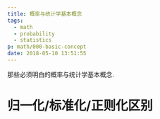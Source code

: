```yaml
---
title: 概率与统计学基本概念
tags:
  - math
  - probability
  - statistics
p: math/000-basic-concept
date: 2018-05-10 13:51:55
---
```

那些必须明白的概率与统计学基本概念.

# 归一化/标准化/正则化区别
